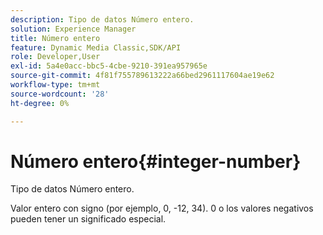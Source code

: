 ```yaml
---
description: Tipo de datos Número entero.
solution: Experience Manager
title: Número entero
feature: Dynamic Media Classic,SDK/API
role: Developer,User
exl-id: 5a4e0acc-bbc5-4cbe-9210-391ea957965e
source-git-commit: 4f81f755789613222a66bed2961117604ae19e62
workflow-type: tm+mt
source-wordcount: '28'
ht-degree: 0%

---
```


# Número entero{#integer-number}

Tipo de datos Número entero.

Valor entero con signo (por ejemplo, 0, -12, 34). 0 o los valores negativos pueden tener un significado especial.

